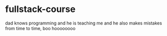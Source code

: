 # fullstack-course
dad knows programming and he is teaching me and he also makes mistakes from time to time, boo hoooooooo
